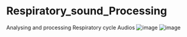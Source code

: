 # Respiratory_sound_Processing
 Analysing and processing Respiratory cycle Audios
![image](https://github.com/Srish-ty/Respiratory_audioSignal_processing/assets/68679980/3ded446c-adcf-410d-9ff3-c235a75a15f2)
![image](https://github.com/Srish-ty/Respiratory_audioSignal_processing/assets/68679980/b2a0e19f-3bae-4c80-9478-4cc3681d35c7)
